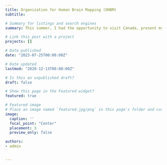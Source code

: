 ```yaml
---
title: Organization for Human Brain Mapping (OHBM)
subtitle:

# Summary for listings and search engines
summary: This summer, I had the opportunity to visit Canada, present my research on the neural shifts in navigation strategy that occur with age, and learn about other exciting research being conducted around the world. 

# Link this post with a project
projects: []

# Date published
date: "2023-07-25T00:00:00Z"

# Date updated
lastmod: "2020-12-13T00:00:00Z"

# Is this an unpublished draft?
draft: false

# Show this page in the Featured widget?
featured: true

# Featured image
# Place an image named `featured.jpg/png` in this page's folder and customize its options here.
image:
  caption: ''
  focal_point: "Center"
  placement: 3
  preview_only: false

authors:
- admin


---
```

